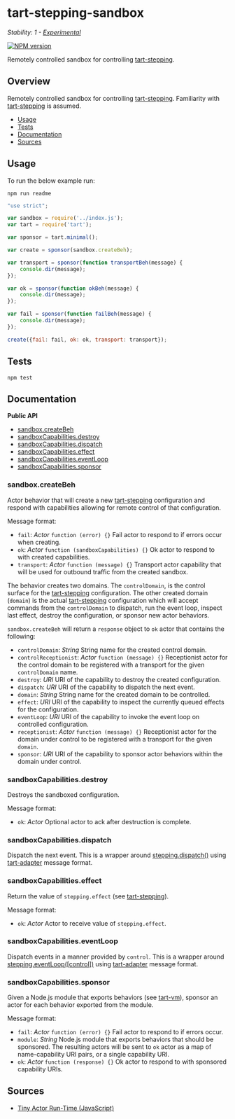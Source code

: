 # tart-stepping-sandbox

_Stability: 1 - [Experimental](https://github.com/tristanls/stability-index#stability-1---experimental)_

[![NPM version](https://badge.fury.io/js/tart-stepping-sandbox.png)](http://npmjs.org/package/tart-stepping-sandbox)

Remotely controlled sandbox for controlling [tart-stepping](https://github.com/dalnefre/tart-stepping).

## Overview

Remotely controlled sandbox for controlling [tart-stepping](https://github.com/dalnefre/tart-stepping). Familiarity with [tart-stepping](https://github.com/dalnefre/tart-stepping) is assumed.

  * [Usage](#usage)
  * [Tests](#tests)
  * [Documentation](#documentation)
  * [Sources](#sources)

## Usage

To run the below example run:

    npm run readme

```javascript
"use strict";

var sandbox = require('../index.js');
var tart = require('tart');

var sponsor = tart.minimal();

var create = sponsor(sandbox.createBeh);

var transport = sponsor(function transportBeh(message) {
    console.dir(message);
});

var ok = sponsor(function okBeh(message) {
    console.dir(message);
});

var fail = sponsor(function failBeh(message) {
    console.dir(message);
});

create({fail: fail, ok: ok, transport: transport});
```

## Tests

    npm test

## Documentation

**Public API**

  * [sandbox.createBeh](#sandboxcreatebeh)
  * [sandboxCapabilities.destroy](#sandboxcapabilitiesdestroy)
  * [sandboxCapabilities.dispatch](#sandboxcapabilitiesdispatch)
  * [sandboxCapabilities.effect](#sandboxcapabilitieseffect)
  * [sandboxCapabilities.eventLoop](#sandboxcapabilitieseventloop)
  * [sandboxCapabilities.sponsor](#sandboxcapabilitiessponsor)

### sandbox.createBeh

Actor behavior that will create a new [tart-stepping](https://github.com/dalnefre/tart-stepping) configuration and respond with capabilities allowing for remote control of that configuration.

Message format:

  * `fail`: _Actor_ `function (error) {}` Fail actor to respond to if errors occur when creating.
  * `ok`: _Actor_ `function (sandboxCapabilities) {}` Ok actor to respond to with created capabilities.
  * `transport`: _Actor_ `function (message) {}` Transport actor capability that will be used for outbound traffic from the created sandbox.

The behavior creates two domains. The `controlDomain`, is the control surface for the [tart-stepping](https://github.com/dalnefre/tart-stepping) configuration. The other created domain (`domain`) is the actual [tart-stepping](https://github.com/dalnefre/tart-stepping) configuration which will accept commands from the `controlDomain` to dispatch, run the event loop, inspect last effect, destroy the configuration, or sponsor new actor behaviors.

`sandbox.createBeh` will return a `response` object to `ok` actor that contains the following:

  * `controlDomain`: _String_ String name for the created control domain.
  * `controlReceptionist`: _Actor_ `function (message) {}` Receptionist actor for the control domain to be registered with a transport for the given `controlDomain` name.
  * `destroy`: _URI_ URI of the capability to destroy the created configuration.
  * `dispatch`: _URI_ URI of the capability to dispatch the next event.
  * `domain`: _String_ String name for the created domain to be controlled.
  * `effect`: _URI_ URI of the capability to inspect the currently queued effects for the configuration.
  * `eventLoop`: _URI_ URI of the capability to invoke the event loop on controlled configuration.
  * `receptionist`: _Actor_ `function (message) {}` Receptionist actor for the domain under control to be registered with a transport for the given `domain`.
  * `sponsor`: _URI_ URI of the capability to sponsor actor behaviors within the domain under control. 

### sandboxCapabilities.destroy

Destroys the sandboxed configuration.

Message format:

  * `ok`: _Actor_ Optional actor to ack after destruction is complete.

### sandboxCapabilities.dispatch

Dispatch the next event. This is a wrapper around [stepping.dispatch()](https://github.com/dalnefre/tart-stepping#steppingdispatch) using [tart-adapter](https://github.com/tristanls/tart-adapter) message format.

### sandboxCapabilities.effect

Return the value of `stepping.effect` (see [tart-stepping](https://github.com/dalnefre/tart-stepping)).

Message format:

  * `ok`: _Actor_ Actor to receive value of `stepping.effect`.

### sandboxCapabilities.eventLoop

Dispatch events in a manner provided by `control`. This is a wrapper around [stepping.eventLoop(\[control\])](https://github.com/dalnefre/tart-stepping#steppingeventloopcontrol) using [tart-adapter](https://github.com/tristanls/tart-adapter) message format.

### sandboxCapabilities.sponsor

Given a Node.js module that exports behaviors (see [tart-vm](https://github.com/tristanls/tart-vm)), sponsor an actor for each behavior exported from the module.

Message format:

  * `fail`: _Actor_ `function (error) {}` Fail actor to respond to if errors occur.
  * `module`: _String_ Node.js module that exports behaviors that should be sponsored. The resulting actors will be sent to `ok` actor as a map of name-capability URI pairs, or a single capability URI.
  * `ok`: _Actor_ `function (response) {}` Ok actor to respond to with sponsored capability URIs.

## Sources

  * [Tiny Actor Run-Time (JavaScript)](https://github.com/organix/tartjs)
